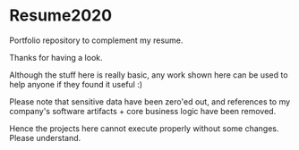 # Resume2020
Portfolio repository to complement my resume.

Thanks for having a look.

Although the stuff here is really basic, any work shown here can be used to help anyone if they found it useful :)

Please note that sensitive data have been zero'ed out, and references to my company's software artifacts + core business logic have been removed.

Hence the projects here cannot execute properly without some changes. Please understand.

